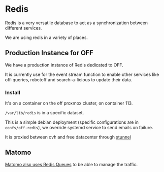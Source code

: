 # Redis

Redis is a very versatile database to act as a synchronization between different services.

We are using redis in a variety of places.

## Production Instance for OFF

We have a production instance of Redis dedicated to OFF.

It is currently use for the event stream function to enable other services like off-queries, robotoff and search-a-licious to update their data.

### Install

It's on a container on the off proxmox cluster, on container 113.

`/var/lib/redis` is in a specific dataset.

This is a simple debian deployment (specific configurations are in `confs/off-redis`),
we override systemd service to send emails on failure.

It is proxied between ovh and free datacenter through [stunnel](./stunnel.md)


## Matomo

[Matomo also uses Redis Queues](./matomo.md) to be able to manage the traffic.

